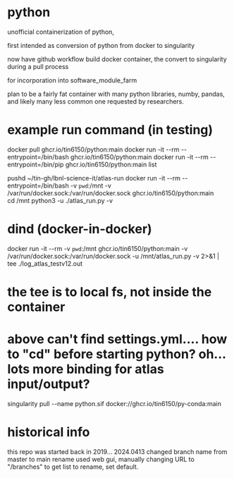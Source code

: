 # python

unofficial 
containerization of python,

first intended as conversion of python from docker to singularity

now have github workflow build docker container, the convert to singularity during a pull process

for incorporation into software_module_farm


plan to be a fairly fat container with many python libraries, numby, pandas, and likely many less common one requested by researchers.




# example run command (in testing)

docker pull          ghcr.io/tin6150/python:main
docker run -it --rm  --entrypoint=/bin/bash ghcr.io/tin6150/python:main
docker run -it --rm  --entrypoint=/bin/pip  ghcr.io/tin6150/python:main list


pushd ~/tin-gh/lbnl-science-it/atlas-run
docker run -it --rm --entrypoint=/bin/bash -v `pwd`:/mnt  -v /var/run/docker.sock:/var/run/docker.sock   ghcr.io/tin6150/python:main   
	cd /mnt
	python3 -u ./atlas_run.py -v


# dind (docker-in-docker)
docker run -it --rm  -v `pwd`:/mnt ghcr.io/tin6150/python:main -v /var/run/docker.sock:/var/run/docker.sock  -u /mnt/atlas_run.py -v 2>&1 | tee ./log_atlas_testv12.out 
# the tee is to local fs, not inside the container
# above can't find settings.yml.... how to "cd" before starting python?  oh... lots more binding for atlas input/output?



singularity pull --name python.sif docker://ghcr.io/tin6150/py-conda:main



# historical info

this repo was started back in 2019... 
2024.0413 changed branch name from master to main
rename used web gui, manually changing URL to "/branches" to get list to rename, set default.

